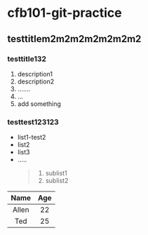 # cfb101-git-practice
## testtitlem2m2m2m2m2m2m2
### testtitle132
1. description1
2. description2
3. .......
4. ...
5. add something

### testtest123123
- list1-test2
- list2
- list3
- .....
  > 1. sublist1
  > 2. sublist2
 
 |Name|Age|
 |:----:|:---:|
 |Allen|22|
 |Ted|25|
